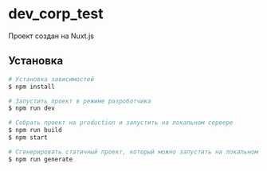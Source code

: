 # dev_corp_test

Проект создан на Nuxt.js

## Установка

``` bash
# Установка зависимостей
$ npm install 

# Запустить проект в режиме разроботчика
$ npm run dev

# Собрать проект на production и запустить на локальном сервере
$ npm run build
$ npm start

# Сгенерировать статичный проект, который можно запустить на локальном или удалённом сервере
$ npm run generate
```
